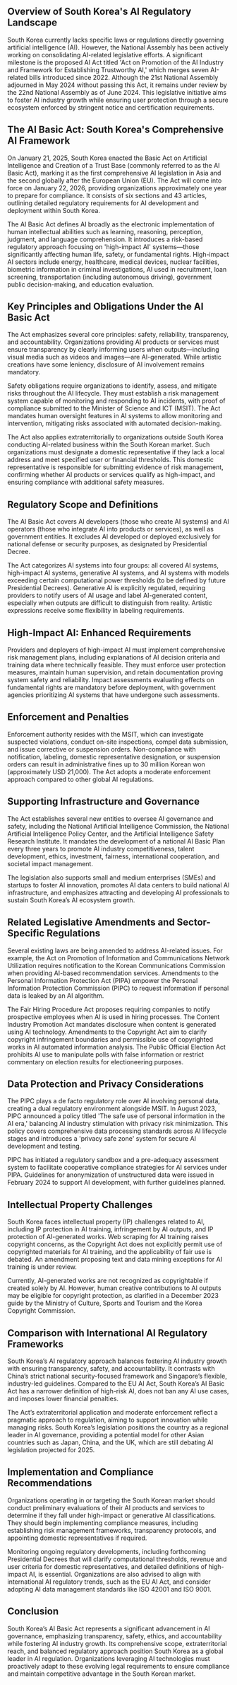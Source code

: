 ## Overview of South Korea's AI Regulatory Landscape
South Korea currently lacks specific laws or regulations directly governing artificial intelligence (AI). However, the National Assembly has been actively working on consolidating AI-related legislative efforts. A significant milestone is the proposed AI Act titled 'Act on Promotion of the AI Industry and Framework for Establishing Trustworthy AI,' which merges seven AI-related bills introduced since 2022. Although the 21st National Assembly adjourned in May 2024 without passing this Act, it remains under review by the 22nd National Assembly as of June 2024. This legislative initiative aims to foster AI industry growth while ensuring user protection through a secure ecosystem enforced by stringent notice and certification requirements.

## The AI Basic Act: South Korea's Comprehensive AI Framework
On January 21, 2025, South Korea enacted the Basic Act on Artificial Intelligence and Creation of a Trust Base (commonly referred to as the AI Basic Act), marking it as the first comprehensive AI legislation in Asia and the second globally after the European Union (EU). The Act will come into force on January 22, 2026, providing organizations approximately one year to prepare for compliance. It consists of six sections and 43 articles, outlining detailed regulatory requirements for AI development and deployment within South Korea.

The AI Basic Act defines AI broadly as the electronic implementation of human intellectual abilities such as learning, reasoning, perception, judgment, and language comprehension. It introduces a risk-based regulatory approach focusing on 'high-impact AI' systems—those significantly affecting human life, safety, or fundamental rights. High-impact AI sectors include energy, healthcare, medical devices, nuclear facilities, biometric information in criminal investigations, AI used in recruitment, loan screening, transportation (including autonomous driving), government public decision-making, and education evaluation.

## Key Principles and Obligations Under the AI Basic Act
The Act emphasizes several core principles: safety, reliability, transparency, and accountability. Organizations providing AI products or services must ensure transparency by clearly informing users when outputs—including visual media such as videos and images—are AI-generated. While artistic creations have some leniency, disclosure of AI involvement remains mandatory.

Safety obligations require organizations to identify, assess, and mitigate risks throughout the AI lifecycle. They must establish a risk management system capable of monitoring and responding to AI incidents, with proof of compliance submitted to the Minister of Science and ICT (MSIT). The Act mandates human oversight features in AI systems to allow monitoring and intervention, mitigating risks associated with automated decision-making.

The Act also applies extraterritorially to organizations outside South Korea conducting AI-related business within the South Korean market. Such organizations must designate a domestic representative if they lack a local address and meet specified user or financial thresholds. This domestic representative is responsible for submitting evidence of risk management, confirming whether AI products or services qualify as high-impact, and ensuring compliance with additional safety measures.

## Regulatory Scope and Definitions
The AI Basic Act covers AI developers (those who create AI systems) and AI operators (those who integrate AI into products or services), as well as government entities. It excludes AI developed or deployed exclusively for national defense or security purposes, as designated by Presidential Decree.

The Act categorizes AI systems into four groups: all covered AI systems, high-impact AI systems, generative AI systems, and AI systems with models exceeding certain computational power thresholds (to be defined by future Presidential Decrees). Generative AI is explicitly regulated, requiring providers to notify users of AI usage and label AI-generated content, especially when outputs are difficult to distinguish from reality. Artistic expressions receive some flexibility in labeling requirements.

## High-Impact AI: Enhanced Requirements
Providers and deployers of high-impact AI must implement comprehensive risk management plans, including explanations of AI decision criteria and training data where technically feasible. They must enforce user protection measures, maintain human supervision, and retain documentation proving system safety and reliability. Impact assessments evaluating effects on fundamental rights are mandatory before deployment, with government agencies prioritizing AI systems that have undergone such assessments.

## Enforcement and Penalties
Enforcement authority resides with the MSIT, which can investigate suspected violations, conduct on-site inspections, compel data submission, and issue corrective or suspension orders. Non-compliance with notification, labeling, domestic representative designation, or suspension orders can result in administrative fines up to 30 million Korean won (approximately USD 21,000). The Act adopts a moderate enforcement approach compared to other global AI regulations.

## Supporting Infrastructure and Governance
The Act establishes several new entities to oversee AI governance and safety, including the National Artificial Intelligence Commission, the National Artificial Intelligence Policy Center, and the Artificial Intelligence Safety Research Institute. It mandates the development of a national AI Basic Plan every three years to promote AI industry competitiveness, talent development, ethics, investment, fairness, international cooperation, and societal impact management.

The legislation also supports small and medium enterprises (SMEs) and startups to foster AI innovation, promotes AI data centers to build national AI infrastructure, and emphasizes attracting and developing AI professionals to sustain South Korea’s AI ecosystem growth.

## Related Legislative Amendments and Sector-Specific Regulations
Several existing laws are being amended to address AI-related issues. For example, the Act on Promotion of Information and Communications Network Utilization requires notification to the Korean Communications Commission when providing AI-based recommendation services. Amendments to the Personal Information Protection Act (PIPA) empower the Personal Information Protection Commission (PIPC) to request information if personal data is leaked by an AI algorithm.

The Fair Hiring Procedure Act proposes requiring companies to notify prospective employees when AI is used in hiring processes. The Content Industry Promotion Act mandates disclosure when content is generated using AI technology. Amendments to the Copyright Act aim to clarify copyright infringement boundaries and permissible use of copyrighted works in AI automated information analysis. The Public Official Election Act prohibits AI use to manipulate polls with false information or restrict commentary on election results for electioneering purposes.

## Data Protection and Privacy Considerations
The PIPC plays a de facto regulatory role over AI involving personal data, creating a dual regulatory environment alongside MSIT. In August 2023, PIPC announced a policy titled 'The safe use of personal information in the AI era,' balancing AI industry stimulation with privacy risk minimization. This policy covers comprehensive data processing standards across AI lifecycle stages and introduces a 'privacy safe zone' system for secure AI development and testing.

PIPC has initiated a regulatory sandbox and a pre-adequacy assessment system to facilitate cooperative compliance strategies for AI services under PIPA. Guidelines for anonymization of unstructured data were issued in February 2024 to support AI development, with further guidelines planned.

## Intellectual Property Challenges
South Korea faces intellectual property (IP) challenges related to AI, including IP protection in AI training, infringement by AI outputs, and IP protection of AI-generated works. Web scraping for AI training raises copyright concerns, as the Copyright Act does not explicitly permit use of copyrighted materials for AI training, and the applicability of fair use is debated. An amendment proposing text and data mining exceptions for AI training is under review.

Currently, AI-generated works are not recognized as copyrightable if created solely by AI. However, human creative contributions to AI outputs may be eligible for copyright protection, as clarified in a December 2023 guide by the Ministry of Culture, Sports and Tourism and the Korea Copyright Commission.

## Comparison with International AI Regulatory Frameworks
South Korea’s AI regulatory approach balances fostering AI industry growth with ensuring transparency, safety, and accountability. It contrasts with China’s strict national security-focused framework and Singapore’s flexible, industry-led guidelines. Compared to the EU AI Act, South Korea’s AI Basic Act has a narrower definition of high-risk AI, does not ban any AI use cases, and imposes lower financial penalties.

The Act’s extraterritorial application and moderate enforcement reflect a pragmatic approach to regulation, aiming to support innovation while managing risks. South Korea’s legislation positions the country as a regional leader in AI governance, providing a potential model for other Asian countries such as Japan, China, and the UK, which are still debating AI legislation projected for 2025.

## Implementation and Compliance Recommendations
Organizations operating in or targeting the South Korean market should conduct preliminary evaluations of their AI products and services to determine if they fall under high-impact or generative AI classifications. They should begin implementing compliance measures, including establishing risk management frameworks, transparency protocols, and appointing domestic representatives if required.

Monitoring ongoing regulatory developments, including forthcoming Presidential Decrees that will clarify computational thresholds, revenue and user criteria for domestic representatives, and detailed definitions of high-impact AI, is essential. Organizations are also advised to align with international AI regulatory trends, such as the EU AI Act, and consider adopting AI data management standards like ISO 42001 and ISO 9001.

## Conclusion
South Korea’s AI Basic Act represents a significant advancement in AI governance, emphasizing transparency, safety, ethics, and accountability while fostering AI industry growth. Its comprehensive scope, extraterritorial reach, and balanced regulatory approach position South Korea as a global leader in AI regulation. Organizations leveraging AI technologies must proactively adapt to these evolving legal requirements to ensure compliance and maintain competitive advantage in the South Korean market.